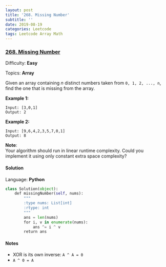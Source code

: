 ```yaml
---
layout: post
title: '268. Missing Number'
subtitle: ''
date: 2019-08-19
categories: Leetcode
tags: Leetcode Array Math
---
```

### [268\. Missing Number](https://leetcode.com/problems/missing-number/)

Difficulty: **Easy**

Topics: **Array**


Given an array containing _n_ distinct numbers taken from `0, 1, 2, ..., n`, find the one that is missing from the array.

**Example 1:**

```
Input: [3,0,1]
Output: 2
```

**Example 2:**

```
Input: [9,6,4,2,3,5,7,0,1]
Output: 8
```

**Note**:  
Your algorithm should run in linear runtime complexity. Could you implement it using only constant extra space complexity?


#### Solution

Language: **Python**

```python
class Solution(object):
    def missingNumber(self, nums):
        """
        :type nums: List[int]
        :rtype: int
        """
        ans = len(nums)
        for i, v in enumerate(nums):
            ans ^= i ^ v
        return ans
```

#### Notes
-  XOR is its own inverse: `A ^ A = 0`
-  `A ^ 0 = A`